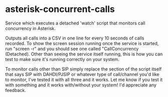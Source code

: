 # asterisk-concurrent-calls

Service which executes a detached 'watch' script that monitors call concurrency in Asterisk.

Outputs all calls into a CSV in one line for every 10 seconds of calls recorded. To show the screen session running once the service is started, run "screen -r" and you should see one called "CallConcurrency (Detached). Other than seeing the service itself running, this is how you can test to make sure it's running correctly on your system.

To monitor calls other than SIP simply replace the section of the script itself that says SIP with DAHDI/PJSIP or whatever type of call/channel you'd like to monitor, I've tested it with all three and it works. Let me know if you test it with something and it works with/without your system! I'd appreciate any feedback.

